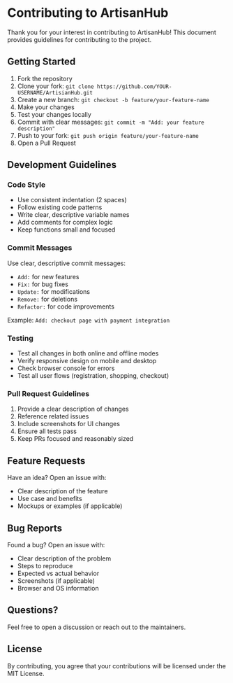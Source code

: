 # Contributing to ArtisanHub

Thank you for your interest in contributing to ArtisanHub! This document provides guidelines for contributing to the project.

## Getting Started

1. Fork the repository
2. Clone your fork: `git clone https://github.com/YOUR-USERNAME/ArtisianHub.git`
3. Create a new branch: `git checkout -b feature/your-feature-name`
4. Make your changes
5. Test your changes locally
6. Commit with clear messages: `git commit -m "Add: your feature description"`
7. Push to your fork: `git push origin feature/your-feature-name`
8. Open a Pull Request

## Development Guidelines

### Code Style

- Use consistent indentation (2 spaces)
- Follow existing code patterns
- Write clear, descriptive variable names
- Add comments for complex logic
- Keep functions small and focused

### Commit Messages

Use clear, descriptive commit messages:
- `Add:` for new features
- `Fix:` for bug fixes
- `Update:` for modifications
- `Remove:` for deletions
- `Refactor:` for code improvements

Example: `Add: checkout page with payment integration`

### Testing

- Test all changes in both online and offline modes
- Verify responsive design on mobile and desktop
- Check browser console for errors
- Test all user flows (registration, shopping, checkout)

### Pull Request Guidelines

1. Provide a clear description of changes
2. Reference related issues
3. Include screenshots for UI changes
4. Ensure all tests pass
5. Keep PRs focused and reasonably sized

## Feature Requests

Have an idea? Open an issue with:
- Clear description of the feature
- Use case and benefits
- Mockups or examples (if applicable)

## Bug Reports

Found a bug? Open an issue with:
- Clear description of the problem
- Steps to reproduce
- Expected vs actual behavior
- Screenshots (if applicable)
- Browser and OS information

## Questions?

Feel free to open a discussion or reach out to the maintainers.

## License

By contributing, you agree that your contributions will be licensed under the MIT License.
